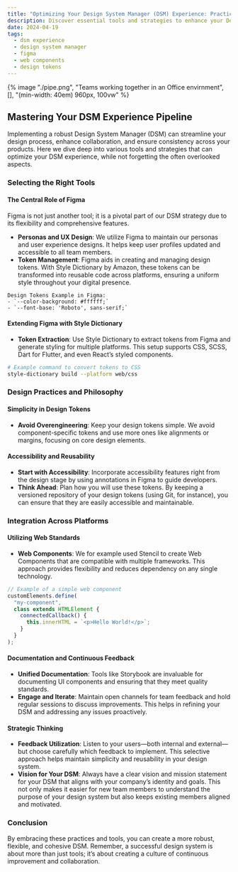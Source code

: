```yaml
---
title: "Optimizing Your Design System Manager (DSM) Experience: Practical Tools and Strategies"
description: Discover essential tools and strategies to enhance your Design System Manager (DSM) experience. Learn how to use Figma, Style Dictionary, and other resources effectively to maintain consistency, improve collaboration, and streamline your design process. This guide covers everything from managing design tokens to integrating web components, providing you with actionable tips to optimize your DSM workflow.
date: 2024-04-19
tags:
  - dsm experience
  - design system manager
  - figma
  - web components
  - design tokens
---
```


{% image "./pipe.png", "Teams working together in an Office envirnment", [], "(min-width: 40em) 960px, 100vw" %}

## Mastering Your DSM Experience Pipeline

Implementing a robust Design System Manager (DSM) can streamline your design process, enhance collaboration, and ensure consistency across your products. Here we dive deep into various tools and strategies that can optimize your DSM experience, while not forgetting the often overlooked aspects.

### Selecting the Right Tools

#### The Central Role of Figma

Figma is not just another tool; it is a pivotal part of our DSM strategy due to its flexibility and comprehensive features.

- **Personas and UX Design**: We utilize Figma to maintain our personas and user experience designs. It helps keep user profiles updated and accessible to all team members.
- **Token Management**: Figma aids in creating and managing design tokens. With Style Dictionary by Amazon, these tokens can be transformed into reusable code across platforms, ensuring a uniform style throughout your digital presence.

```plaintext
Design Tokens Example in Figma:
- `--color-background: #ffffff;`
- `--font-base: 'Roboto', sans-serif;`
```

#### Extending Figma with Style Dictionary

- **Token Extraction**: Use Style Dictionary to extract tokens from Figma and generate styling for multiple platforms. This setup supports CSS, SCSS, Dart for Flutter, and even React’s styled components.

```bash
# Example command to convert tokens to CSS
style-dictionary build --platform web/css
```

### Design Practices and Philosophy

#### Simplicity in Design Tokens

- **Avoid Overengineering**: Keep your design tokens simple. We avoid component-specific tokens and use more ones like alignments or margins, focusing on core design elements.

#### Accessibility and Reusability

- **Start with Accessibility**: Incorporate accessibility features right from the design stage by using annotations in Figma to guide developers.
- **Think Ahead**: Plan how you will use these tokens. By keeping a versioned repository of your design tokens (using Git, for instance), you can ensure that they are easily accessible and maintainable.

### Integration Across Platforms

#### Utilizing Web Standards

- **Web Components**: We for example used Stencil to create Web Components that are compatible with multiple frameworks. This approach provides flexibility and reduces dependency on any single technology.

```javascript
// Example of a simple web component
customElements.define(
  "my-component",
  class extends HTMLElement {
    connectedCallback() {
      this.innerHTML = `<p>Hello World!</p>`;
    }
  }
);
```

#### Documentation and Continuous Feedback

- **Unified Documentation**: Tools like Storybook are invaluable for documenting UI components and ensuring that they meet quality standards.
- **Engage and Iterate**: Maintain open channels for team feedback and hold regular sessions to discuss improvements. This helps in refining your DSM and addressing any issues proactively.

#### Strategic Thinking

- **Feedback Utilization**: Listen to your users—both internal and external—but choose carefully which feedback to implement. This selective approach helps maintain simplicity and reusability in your design system.
- **Vision for Your DSM**: Always have a clear vision and mission statement for your DSM that aligns with your company’s identity and goals. This not only makes it easier for new team members to understand the purpose of your design system but also keeps existing members aligned and motivated.

### Conclusion

By embracing these practices and tools, you can create a more robust, flexible, and cohesive DSM. Remember, a successful design system is about more than just tools; it’s about creating a culture of continuous improvement and collaboration.
